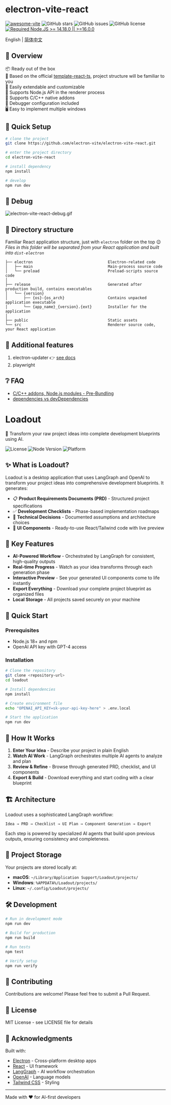 # electron-vite-react

[![awesome-vite](https://awesome.re/mentioned-badge.svg)](https://github.com/vitejs/awesome-vite)
![GitHub stars](https://img.shields.io/github/stars/caoxiemeihao/vite-react-electron?color=fa6470)
![GitHub issues](https://img.shields.io/github/issues/caoxiemeihao/vite-react-electron?color=d8b22d)
![GitHub license](https://img.shields.io/github/license/caoxiemeihao/vite-react-electron)
[![Required Node.JS >= 14.18.0 || >=16.0.0](https://img.shields.io/static/v1?label=node&message=14.18.0%20||%20%3E=16.0.0&logo=node.js&color=3f893e)](https://nodejs.org/about/releases)

English | [简体中文](README.zh-CN.md)

## 👀 Overview

📦 Ready out of the box  
🎯 Based on the official [template-react-ts](https://github.com/vitejs/vite/tree/main/packages/create-vite/template-react-ts), project structure will be familiar to you  
🌱 Easily extendable and customizable  
💪 Supports Node.js API in the renderer process  
🔩 Supports C/C++ native addons  
🐞 Debugger configuration included  
🖥 Easy to implement multiple windows  

## 🛫 Quick Setup

```sh
# clone the project
git clone https://github.com/electron-vite/electron-vite-react.git

# enter the project directory
cd electron-vite-react

# install dependency
npm install

# develop
npm run dev
```

## 🐞 Debug

![electron-vite-react-debug.gif](/electron-vite-react-debug.gif)

## 📂 Directory structure

Familiar React application structure, just with `electron` folder on the top :wink:  
*Files in this folder will be separated from your React application and built into `dist-electron`*  

```tree
├── electron                                 Electron-related code
│   ├── main                                 Main-process source code
│   └── preload                              Preload-scripts source code
│
├── release                                  Generated after production build, contains executables
│   └── {version}
│       ├── {os}-{os_arch}                   Contains unpacked application executable
│       └── {app_name}_{version}.{ext}       Installer for the application
│
├── public                                   Static assets
└── src                                      Renderer source code, your React application
```

<!--
## 🚨 Be aware

This template integrates Node.js API to the renderer process by default. If you want to follow **Electron Security Concerns** you might want to disable this feature. You will have to expose needed API by yourself.  

To get started, remove the option as shown below. This will [modify the Vite configuration and disable this feature](https://github.com/electron-vite/vite-plugin-electron-renderer#config-presets-opinionated).

```diff
# vite.config.ts

export default {
  plugins: [
    ...
-   // Use Node.js API in the Renderer-process
-   renderer({
-     nodeIntegration: true,
-   }),
    ...
  ],
}
```
-->

## 🔧 Additional features

1. electron-updater 👉 [see docs](src/components/update/README.md)
1. playwright

## ❔ FAQ

- [C/C++ addons, Node.js modules - Pre-Bundling](https://github.com/electron-vite/vite-plugin-electron-renderer#dependency-pre-bundling)
- [dependencies vs devDependencies](https://github.com/electron-vite/vite-plugin-electron-renderer#dependencies-vs-devdependencies)

# Loadout

🚀 Transform your raw project ideas into complete development blueprints using AI.

![License](https://img.shields.io/badge/license-MIT-blue.svg)
![Node Version](https://img.shields.io/badge/node-%3E%3D18.0.0-brightgreen.svg)
![Platform](https://img.shields.io/badge/platform-macOS%20|%20Windows%20|%20Linux-lightgrey.svg)

## ✨ What is Loadout?

Loadout is a desktop application that uses LangGraph and OpenAI to transform your project ideas into comprehensive development blueprints. It generates:

- 📋 **Product Requirements Documents (PRD)** - Structured project specifications
- ✅ **Development Checklists** - Phase-based implementation roadmaps  
- 🧠 **Technical Decisions** - Documented assumptions and architecture choices
- 🎨 **UI Components** - Ready-to-use React/Tailwind code with live preview

## 🎯 Key Features

- **AI-Powered Workflow** - Orchestrated by LangGraph for consistent, high-quality outputs
- **Real-time Progress** - Watch as your idea transforms through each generation phase
- **Interactive Preview** - See your generated UI components come to life instantly
- **Export Everything** - Download your complete project blueprint as organized files
- **Local Storage** - All projects saved securely on your machine

## 🚀 Quick Start

### Prerequisites

- Node.js 18+ and npm
- OpenAI API key with GPT-4 access

### Installation

```bash
# Clone the repository
git clone <repository-url>
cd loadout

# Install dependencies
npm install

# Create environment file
echo "OPENAI_API_KEY=sk-your-api-key-here" > .env.local

# Start the application
npm run dev
```

## 📖 How It Works

1. **Enter Your Idea** - Describe your project in plain English
2. **Watch AI Work** - LangGraph orchestrates multiple AI agents to analyze and plan
3. **Review & Refine** - Browse through generated PRD, checklist, and UI components
4. **Export & Build** - Download everything and start coding with a clear blueprint

## 🏗️ Architecture

Loadout uses a sophisticated LangGraph workflow:

```
Idea → PRD → Checklist → UI Plan → Component Generation → Export
```

Each step is powered by specialized AI agents that build upon previous outputs, ensuring consistency and completeness.

## 📁 Project Storage

Your projects are stored locally at:
- **macOS**: `~/Library/Application Support/Loadout/projects/`
- **Windows**: `%APPDATA%/Loadout/projects/`
- **Linux**: `~/.config/Loadout/projects/`

## 🛠️ Development

```bash
# Run in development mode
npm run dev

# Build for production
npm run build

# Run tests
npm test

# Verify setup
npm run verify
```

## 🤝 Contributing

Contributions are welcome! Please feel free to submit a Pull Request.

## 📄 License

MIT License - see LICENSE file for details

## 🙏 Acknowledgments

Built with:
- [Electron](https://www.electronjs.org/) - Cross-platform desktop apps
- [React](https://react.dev/) - UI framework
- [LangGraph](https://github.com/langchain-ai/langgraph) - AI workflow orchestration
- [OpenAI](https://openai.com/) - Language models
- [Tailwind CSS](https://tailwindcss.com/) - Styling

---

Made with ❤️ for AI-first developers
